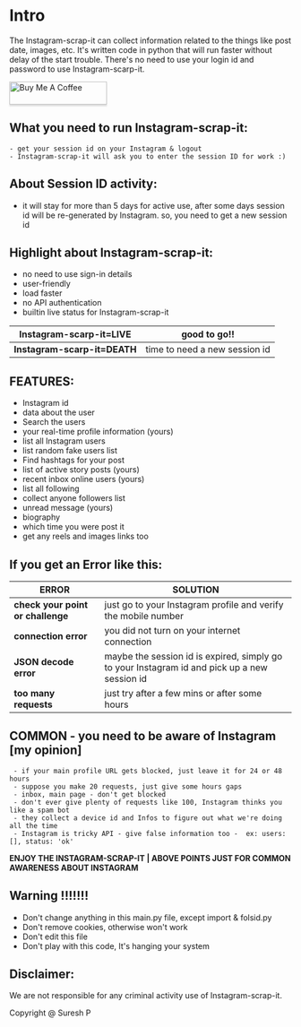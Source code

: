 # Intro

The Instagram-scrap-it can collect information related to the things like post date, images, etc.
 It's written code in python that will run faster without delay of the start trouble. 
There's no need to use your login id and password to use Instagram-scarp-it.

<a href="https://www.buymeacoffee.com/sureshpandiyan" target="_blank"><img src="https://www.buymeacoffee.com/assets/img/custom_images/orange_img.png" alt="Buy Me A Coffee" style="height: 41px !important;width: 174px !important;box-shadow: 0px 3px 2px 0px rgba(190, 190, 190, 0.5) !important;-webkit-box-shadow: 0px 3px 2px 0px rgba(190, 190, 190, 0.5) !important;" ></a>

## What you need to run Instagram-scrap-it:
    - get your session id on your Instagram & logout
    - Instagram-scrap-it will ask you to enter the session ID for work :)

## About Session ID activity:
- it will stay for more than 5 days for active use, 
      after some days session id will be re-generated by Instagram.
      so, you need to get a new session id


## Highlight about Instagram-scrap-it:
- no need to use sign-in details
- user-friendly
- load faster
- no API authentication
- builtin live status for Instagram-scrap-it

| **Instagram-scarp-it=LIVE**  | good to go!!                  |
|------------------------------|-------------------------------|
| **Instagram-scarp-it=DEATH** | time to need a new session id |



## FEATURES:
   - Instagram id
   - data about the user
   - Search the users
   - your real-time profile information (yours)
   - list all Instagram users
   - list random fake users list
   - Find hashtags for your post
   - list of active story posts (yours)
   - recent inbox online users (yours)
   - list all following
   - collect anyone followers list
   - unread message (yours)
   - biography
   - which time you were post it
   - get any reels and images links too


## If you get an Error like this:

| **ERROR**                         | **SOLUTION**                                                                          |
|-----------------------------------|---------------------------------------------------------------------------------------|
| **check your point or challenge** | just go to your Instagram profile and verify the mobile number                        |
| **connection error**              | you did not turn on your internet connection                                              | 
| **JSON decode error**             | maybe the session id is expired, simply go to your Instagram id and pick up a new session id |
| **too many requests**             | just try after a few mins or after some hours                                           |


## COMMON - you need to be aware of Instagram [my opinion]
     - if your main profile URL gets blocked, just leave it for 24 or 48 hours
     - suppose you make 20 requests, just give some hours gaps
     - inbox, main page - don't get blocked 
     - don't ever give plenty of requests like 100, Instagram thinks you like a spam bot
     - they collect a device id and Infos to figure out what we're doing all the time
     - Instagram is tricky API - give false information too -  ex: users: [], status: 'ok'

**ENJOY THE INSTAGRAM-SCRAP-IT | ABOVE POINTS JUST FOR COMMON AWARENESS ABOUT INSTAGRAM**

## Warning !!!!!!!
   - Don't change anything in this main.py file, except import & folsid.py
   - Don't remove cookies, otherwise won't work
   - Don't edit this file
   - Don't play with this code, It's hanging your system
   

## Disclaimer:
We are not responsible for any criminal activity use of Instagram-scrap-it.


Copyright @ Suresh P 
